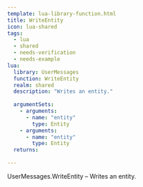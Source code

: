 ```yaml
---
template: lua-library-function.html
title: WriteEntity
icon: lua-shared
tags:
  - lua
  - shared
  - needs-verification
  - needs-example
lua:
  library: UserMessages
  function: WriteEntity
  realm: shared
  description: "Writes an entity."
  
  argumentSets:
    - arguments:
      - name: "entity"
        type: Entity
    - arguments:
      - name: "entity"
        type: Entity
  returns:
    
---
```


<div class="lua__search__keywords">
UserMessages.WriteEntity &#x2013; Writes an entity.
</div>
